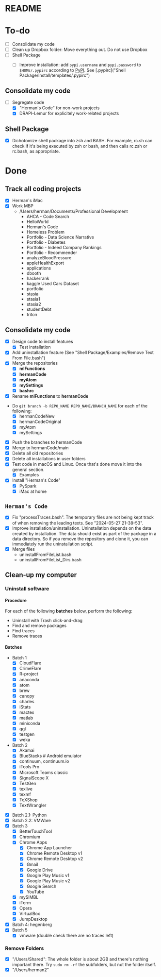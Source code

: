 # README

# To-do

- [ ] Consolidate my code
- [ ] Clean up Dropbox folder: Move everything out. Do not use Dropbox
- [ ] Shell Package
  - [ ] Improve installation: add `pypi.username` and `pypi.password` to `$HOME/.pypirc` according to [PyPI](https://pypi.org/help/#apitoken). See [.pypirc]("Shell Package/Install/templates/.pypirc")



##  Consolidate my code

- [ ] Segregate code
  - [x] "Herman's Code" for non-work projects
  - [x] DRAPI-Lemur for explicitely work-related projects

## Shell Package

  - [x] Dichotomize shell package into zsh and BASH. For example, rc.sh can check if it's being executed by zsh or bash, and then calls rc.zsh or rc.bash, as appropriate.

# Done

## Track all coding projects

- [x] Herman's iMac
- [x] Work MBP
    - /Users/herman/Documents/Professional Development
        - AHCA - Code Search
        - HelloWorld
        - Herman's Code
        - Homeless Problem
        - Portfolio - Data Science Narrative
        - Portfolio - Diabetes
        - Portfolio - Indeed Company Rankings
        - Portfolio - Recommender
        - analyzeBloodPressure
        - appleHealthExport
        - applications
        - dbooth
        - hackerrank
        - kaggle Used Cars Dataset
        - portfolio
        - stasia
        - stasia1
        - stasia2
        - studentDebt
        - triton


## Consolidate my code

- [x] Design code to install features
  - [x] Test installation
- [x] Add uninstallation feature (See "Shell Package/Examples/Remove Text From File.bash")
- [x] Merge the repositories
  - [x] **mlFunctions**
  - [x] **hermanCode**
  - [x] **myAtom**
  - [x] **mySettings**
  - [x] **bashrc**
- [x] Rename **mlFunctions** to **hermanCode**
- Do `git branch -b REPO_NAME REPO_NAME/BRANCH_NAME` for each of the following:
  - [x] hermanCodeNew
  - [x] hermanCodeOriginal
  - [x] myAtom
  - [x] mySettings
- [x] Push the branches to hermanCode
- [x] Merge to hermanCode/main
- [x] Delete all old repositories
- [x] Delete all installations in user folders
- [x] Test code in macOS and Linux. Once that's done move it into the general section.
  - [x] Examples
- [x] Install "Herman's Code"
  - [x] PySpark
  - [x] iMac at home

## `Herman's Code`

- [x] Fix "processTraces.bash". The temporary files are not being kept track of when removing the leading texts.  See "2024-05-27 21-38-53".
- [x] Improve installation/uninstallation. Uninstallation depends on the data created by installation. The data should exist as part of the package in a data directory. So if you remove the repository and clone it, you can immediately run the uninstallation script.
- [x] Merge files
  - uninstallFromFileList.bash
  - uninstallFromFileList_Dirs.bash

## Clean-up my computer

### Uninstall software

#### Procedure

For each of the following **batches** below, perform the following:

  - Uninstall with Trash click-and-drag
  - Find and remove packages
  - Find traces
  - Remove traces

#### Batches

- Batch 1
  - [x] CloudFlare
  - [x] CrimeFlare
  - [x] R-project
  - [x] anaconda
  - [x] atom
  - [x] brew
  - [x] canopy
  - [x] charles
  - [x] iStats
  - [x] mactex
  - [x] matlab
  - [x] miniconda
  - [x] qgl
  - [x] testgen
  - [x] weka
- Batch 2
  - [x] Akamai
  - [x] BlueStacks  # Android emulator
  - [x] continuum, continuum.io
  - [x] iTools Pro
  - [x] Microsoft Teams classic
  - [x] SignalScope X
  - [x] TestGen
  - [x] texlive
  - [x] texmf
  - [x] TeXShop
  - [x] TextWrangler
- [x] Batch 2.1: Python
- [x] Batch 2.2: VMWare
- [x] Batch 3
    - [x] BetterTouchTool
    - [x] Chromium
    - [x] Chrome Apps
      - [x] Chrome App Launcher
      - [x] Chrome Remote Desktop v1
      - [x] Chrome Remote Desktop v2
      - [x] Gmail
      - [x] Google Drive
      - [x] Google Play Music v1
      - [x] Google Play Music v2
      - [x] Google Search
      - [x] YouTube
    - [x] mySIMBL
    - [x] iTerm
    - [x] Opera
    - [x] VirtualBox
    - [x] JumpDesktop
- [x] Batch 4: hegenberg
- [x] Batch 5
  - [x] vmware (double check there are no traces left)

### Remove Folders
  - [x] "/Users/Shared": The whole folder is about 2GB and there's nothing important there. Try `sudo rm -rf` the subfolders, but not the folder itself.
  - [x] "/Users/herman2"
